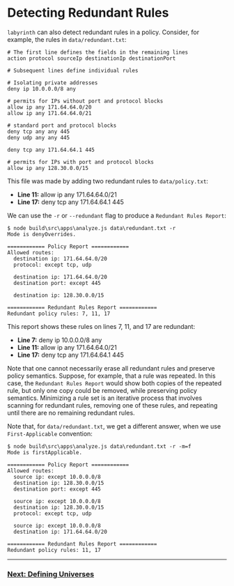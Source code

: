 # Detecting Redundant Rules

`labyrinth` can also detect redundant rules in a policy. Consider, for example, the rules in `data/redundant.txt`:

[//]: # (file data/redundant.txt)
~~~
# The first line defines the fields in the remaining lines
action protocol sourceIp destinationIp destinationPort

# Subsequent lines define individual rules

# Isolating private addresses
deny ip 10.0.0.0/8 any

# permits for IPs without port and protocol blocks
allow ip any 171.64.64.0/20
allow ip any 171.64.64.0/21

# standard port and protocol blocks
deny tcp any any 445
deny udp any any 445

deny tcp any 171.64.64.1 445

# permits for IPs with port and protocol blocks
allow ip any 128.30.0.0/15

~~~

This file was made by adding two redundant rules to `data/policy.txt`:
* **Line 11:** allow ip any 171.64.64.0/21
* **Line 17:** deny tcp any 171.64.64.1 445

We can use the `-r` or `--redundant` flag to produce a `Redundant Rules Report`:

[//]: # (spawn node build\src\apps\analyze.js data\redundant.txt -r)
~~~
$ node build\src\apps\analyze.js data\redundant.txt -r
Mode is denyOverrides.

============ Policy Report ============
Allowed routes:
  destination ip: 171.64.64.0/20
  protocol: except tcp, udp

  destination ip: 171.64.64.0/20
  destination port: except 445

  destination ip: 128.30.0.0/15

============ Redundant Rules Report ============
Redundant policy rules: 7, 11, 17

~~~

This report shows these rules on lines 7, 11, and 17 are redundant:
* **Line 7:** deny ip 10.0.0.0/8 any
* **Line 11:** allow ip any 171.64.64.0/21
* **Line 17:** deny tcp any 171.64.64.1 445

Note that one cannot necessarily erase all redundant rules and preserve policy semantics. Suppose, for example, that a rule was repeated. In this case, the `Redundant Rules Report` would show both copies of the repeated rule, but only one copy could be removed, while preserving policy semantics. Minimizing a rule set is an iterative process that involves scanning for redundant rules, removing one of these rules, and repeating until there are no remaining redundant rules.

Note that, for `data/redundant.txt`, we get a different answer, when we use `First-Applicable` convention:

[//]: # (spawn node build\src\apps\analyze.js data\redundant.txt -r -m=f)
~~~
$ node build\src\apps\analyze.js data\redundant.txt -r -m=f
Mode is firstApplicable.

============ Policy Report ============
Allowed routes:
  source ip: except 10.0.0.0/8
  destination ip: 128.30.0.0/15
  destination port: except 445

  source ip: except 10.0.0.0/8
  destination ip: 128.30.0.0/15
  protocol: except tcp, udp

  source ip: except 10.0.0.0/8
  destination ip: 171.64.64.0/20

============ Redundant Rules Report ============
Redundant policy rules: 11, 17

~~~

---
### [Next: Defining Universes](./defining_universes.md)
